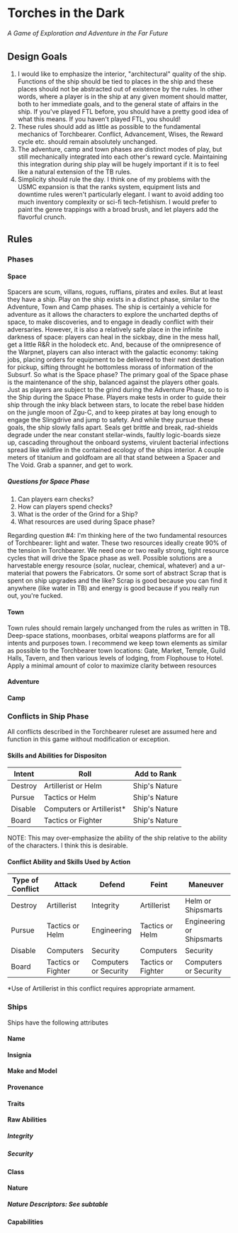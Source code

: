 ﻿# Torches in the Dark
###### A Game of Exploration and Adventure in the Far Future

## Design Goals

1. I would like to emphasize the interior, "architectural" quality of the ship. Functions of the ship should be tied to places in the ship and these places should not be abstracted out of existence by the rules. In other words, where a player is in the ship at any given moment should matter, both to her immediate goals, and to the general state of affairs in the ship. If you've played FTL before, you should have a pretty good idea of what this means. If you haven't played FTL, you should!
2. These rules should add as little as possible to the fundamental mechanics of Torchbearer. Conflict, Advancement, Wises, the Reward cycle etc. should remain absolutely unchanged.
3. The adventure, camp and town phases are distinct modes of play, but still mechanically integrated into each other's reward cycle. Maintaining this integration during ship play will be hugely important if it is to feel like a natural extension of the TB rules.
4. Simplicity should rule the day. I think one of my problems with the USMC expansion is that the ranks system, equipment lists and downtime rules weren't particularly elegant. I want to avoid adding too much inventory complexity or sci-fi tech-fetishism. I would prefer to paint the genre trappings with a broad brush, and let players add the flavorful crunch.

## Rules
### Phases

#### Space
Spacers are scum, villans, rogues, ruffians, pirates and exiles. But at least they have a ship.  Play on the ship exists in a distinct phase, similar to the Adventure, Town and Camp phases. The ship is certainly a vehicle for adventure as it allows the characters to explore the uncharted depths of space, to make discoveries, and to engage in deadly conflict with their adversaries. However, it is also a relatively safe place in the infinite darkness of space: players can heal in the sickbay, dine in the mess hall, get a little R&R in the holodeck etc. And, because of the omnipresence of the Warpnet, players can also interact with the galactic economy: taking jobs, placing orders for equipment to be delivered to their next destination for pickup, sifting throught he bottomless morass of information of the Subsurf. 
So what is the Space phase? The primary goal of the Space phase is the maintenance of the ship, balanced against the players other goals. Just as players are subject to the grind during the Adventure Phase, so to is the Ship during the Space Phase. Players make tests in order to guide their ship through the inky black between stars, to locate the rebel base hidden on the jungle moon of Zgu-C, and to keep pirates at bay long enough to engage the Slingdrive and jump to safety. And while they pursue these goals, the ship slowly falls apart. Seals get brittle and break, rad-shields degrade under the near constant stellar-winds, faultly logic-boards sieze up, cascading throughout the onboard systems, virulent bacterial infections spread like wildfire in the contained ecology of the ships interior. A couple meters of titanium and goldfoam are all that stand between a Spacer and The Void. Grab a spanner, and get to work. 

##### Questions for Space Phase

1. Can players earn checks?
2. How can players spend checks? 
3. What is the order of the Grind for a Ship?
4. What resources are used during Space phase? 

Regarding question #4: I'm thinking here of the two fundamental resources of Torchbearer: light and water. These two resources ideally create 90% of the tension in Torchbearer. We need one or two really strong, tight resource cycles that will drive the Space phase as well. Possible solutions are a harvestable energy resource (solar, nuclear, chemical, whatever) and a ur-material that powers the Fabricators. Or some sort of abstract Scrap that is spent on ship upgrades and the like? Scrap is good because you can find it anywhere (like water in TB) and energy is good because if you really run out, you're fucked.

#### Town
Town rules should remain largely unchanged from the rules as written in TB. Deep-space stations, moonbases, orbital weapons platforms are for all intents and purposes town. I recommend we keep town elements as similar as possible to the Torchbearer town locations: Gate, Market, Temple, Guild Halls, Tavern, and then various levels of lodging, from Flophouse to Hotel. Apply a minimal amount of color to maximize clarity between resources

#### Adventure

#### Camp

### Conflicts in Ship Phase

All conflicts described in the Torchbearer ruleset are assumed here and function
in this game without modification or exception. 

#### Skills and Abilities for Dispositon
|Intent|Roll|Add to Rank|
|------|----|-----------|
|Destroy|Artillerist or Helm|Ship's Nature|
|Pursue|Tactics or Helm|Ship's Nature|
|Disable|Computers or Artillerist*|Ship's Nature|
|Board|Tactics or Fighter|Ship's Nature|

NOTE: This may over-emphasize the ability of the ship relative to the ability of
the characters. I think this is desirable.

#### Conflict Ability and Skills Used by Action
|Type of Conflict|Attack|Defend|Feint|Maneuver|
|----------------|------|------|-----|--------|
|Destroy|Artillerist|Integrity|Artillerist|Helm or Shipsmarts|
|Pursue|Tactics or Helm|Engineering|Tactics or Helm|Engineering or Shipsmarts|
|Disable|Computers|Security|Computers|Security|
|Board|Tactics or Fighter|Computers or Security|Tactics or Fighter|Computers or Security|

*Use of Artillerist in this conflict requires appropriate armament.
### Ships

Ships have the following attributes

#### Name
#### Insignia
#### Make and Model
#### Provenance
#### Traits
#### Raw Abilities
##### Integrity
##### Security
#### Class
#### Nature
##### Nature Descriptors: See subtable
#### Capabilities
